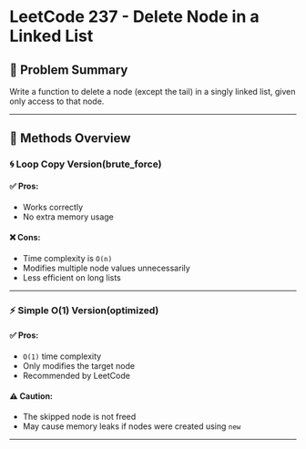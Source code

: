 # LeetCode 237 - Delete Node in a Linked List

## 📝 Problem Summary

Write a function to delete a node (except the tail) in a singly linked list, given only access to that node.

---

## 🚀 Methods Overview

### 🌀 Loop Copy Version(brute_force)

#### ✅ Pros:
- Works correctly
- No extra memory usage

#### ❌ Cons:
- Time complexity is `O(n)`
- Modifies multiple node values unnecessarily
- Less efficient on long lists

---

### ⚡ Simple O(1) Version(optimized)

#### ✅ Pros:
- `O(1)` time complexity
- Only modifies the target node
- Recommended by LeetCode

#### ⚠️ Caution:
- The skipped node is not freed
- May cause memory leaks if nodes were created using `new`

---
